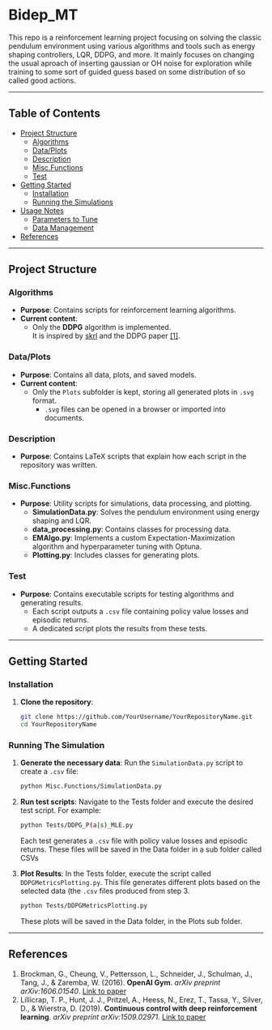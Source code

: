 # Bidep_MT

This repo is a reinforcement learning project focusing on solving the classic pendulum environment using various algorithms and tools such as energy shaping controllers, LQR, DDPG, and more. It mainly focuses on changing the usual aproach of inserting gaussian or OH noise for exploration while training to some sort of guided guess based on some distribution of so called good actions.

---

## Table of Contents

- [Project Structure](#project-structure)
  - [Algorithms](#algorithms)
  - [Data/Plots](#dataplots)
  - [Description](#description)
  - [Misc.Functions](#miscfunctions)
  - [Test](#test)
- [Getting Started](#getting-started)
  - [Installation](#installation)
  - [Running the Simulations](#running-the-simulations)
- [Usage Notes](#usage-notes)
  - [Parameters to Tune](#parameters-to-tune)
  - [Data Management](#data-management)
- [References](#references)

---

## Project Structure

### Algorithms
- **Purpose**: Contains scripts for reinforcement learning algorithms.
- **Current content**:  
  - Only the **DDPG** algorithm is implemented.  
    It is inspired by [skrl](https://skrl.readthedocs.io/en/latest/) and the DDPG paper [[1]](#references).

### Data/Plots
- **Purpose**: Contains all data, plots, and saved models.
- **Current content**:  
  - Only the `Plots` subfolder is kept, storing all generated plots in `.svg` format.
    - `.svg` files can be opened in a browser or imported into documents.

### Description
- **Purpose**: Contains LaTeX scripts that explain how each script in the repository was written.

### Misc.Functions
- **Purpose**: Utility scripts for simulations, data processing, and plotting.
  - **SimulationData.py**: Solves the pendulum environment using energy shaping and LQR.
  - **data_processing.py**: Contains classes for processing data.
  - **EMAlgo.py**: Implements a custom Expectation-Maximization algorithm and hyperparameter tuning with Optuna.
  - **Plotting.py**: Includes classes for generating plots.

### Test
- **Purpose**: Contains executable scripts for testing algorithms and generating results.
  - Each script outputs a `.csv` file containing policy value losses and episodic returns.
  - A dedicated script plots the results from these tests.

---

## Getting Started

### Installation

1. **Clone the repository**:
   ```bash
   git clone https://github.com/YourUsername/YourRepositoryName.git
   cd YourRepositoryName

### Running The Simulation

1. **Generate the necessary data**: Run the `SimulationData.py` script to create a `.csv` file:
    ```bash
    python Misc.Functions/SimulationData.py

2. **Run test scripts**: Navigate to the Tests folder and execute the desired test script. For example:
    ```bash
    python Tests/DDPG_P(a|s)_MLE.py
    ```
    Each test generates a `.csv` file with policy value losses and episodic returns. These files will be saved in the Data folder in a sub folder called CSVs

3. **Plot Results**: In the Tests folder, execute the script called `DDPGMetricsPlotting.py`. This file generates different plots based on the selected data (the `.csv` files
   produced from step 3.
   ```bash
   python Tests/DDPGMetricsPlotting.py
   ```
   These plots will be saved in the Data folder, in the Plots sub folder. 
   
---

## References

1. Brockman, G., Cheung, V., Pettersson, L., Schneider, J., Schulman, J., Tang, J., & Zaremba, W. (2016). **OpenAI Gym**. *arXiv preprint arXiv:1606.01540*. [Link to paper](https://arxiv.org/abs/1606.01540)
2. Lillicrap, T. P., Hunt, J. J., Pritzel, A., Heess, N., Erez, T., Tassa, Y., Silver, D., & Wierstra, D. (2019). **Continuous control with deep reinforcement learning**. *arXiv preprint arXiv:1509.02971*. [Link to paper](https://arxiv.org/abs/1509.02971)
